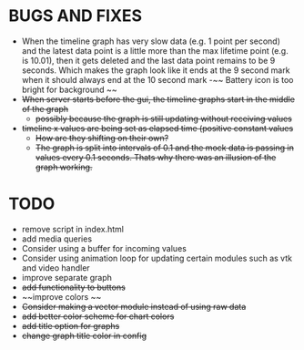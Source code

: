 # BUGS AND FIXES
- When the timeline graph has very slow data (e.g. 1 point per second) and the latest data point is a little more than the max lifetime point (e.g. is 10.01), then it gets deleted and the last data point remains to be 9 seconds. Which makes the graph look like it ends at the 9 second mark when it should always end at the 10 second mark
-~~ Battery icon is too bright for background  ~~
- ~~When server starts before the gui, the timeline graphs start in the middle of the graph~~
   - ~~possibly because the graph is still updating without receiving values~~
- ~~timeline x values are being set as elapsed time (positive constant values~~
   - ~~How are they shifting on their own?~~
   - ~~The graph is split into intervals of 0.1 and the mock data is passing in values every 0.1 seconds. Thats why there was an illusion of the graph working.~~


# TODO
- remove script in index.html
- add media queries
- Consider using a buffer for incoming values
- Consider using animation loop for updating certain modules such as vtk and video handler
- improve separate graph
- ~~add functionality to buttons~~
- ~~improve colors ~~
- ~~Consider making a vector module instead of using raw data~~
- ~~add better color scheme for chart colors~~
- ~~add title option for graphs~~
- ~~change graph title color in config~~